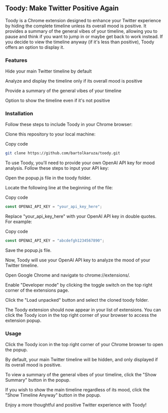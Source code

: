 ## Toody: Make Twitter Positive Again
Toody is a Chrome extension designed to enhance your Twitter experience by hiding the complete timeline unless its overall mood is positive. It provides a summary of the general vibes of your timeline, allowing you to pause and think if you want to jump in or maybe get back to work instead. If you decide to view the timeline anyway (if it's less than positive), Toody offers an option to display it.

### Features
Hide your main Twitter timeline by default

Analyze and display the timeline only if its overall mood is positive

Provide a summary of the general vibes of your timeline

Option to show the timeline even if it's not positive

### Installation
Follow these steps to include Toody in your Chrome browser:

Clone this repository to your local machine:

Copy code
```bash
git clone https://github.com/bartolkaruza/toody.git
```

To use Toody, you'll need to provide your own OpenAI API key for mood analysis. Follow these steps to input your API key:

Open the popup.js file in the toody folder.

Locate the following line at the beginning of the file:

Copy code
```javascript
const OPENAI_API_KEY = "your_api_key_here";
```
Replace "your_api_key_here" with your OpenAI API key in double quotes. For example:

Copy code
```javascript
const OPENAI_API_KEY = "abcdefgh1234567890";
```
Save the popup.js file.


Now, Toody will use your OpenAI API key to analyze the mood of your Twitter timeline.

Open Google Chrome and navigate to chrome://extensions/.

Enable "Developer mode" by clicking the toggle switch on the top right corner of the extensions page.

Click the "Load unpacked" button and select the cloned toody folder.

The Toody extension should now appear in your list of extensions. You can click the Toody icon in the top right corner of your browser to access the extension popup.

### Usage
Click the Toody icon in the top right corner of your Chrome browser to open the popup.

By default, your main Twitter timeline will be hidden, and only displayed if its overall mood is positive.

To view a summary of the general vibes of your timeline, click the "Show Summary" button in the popup.

If you wish to show the main timeline regardless of its mood, click the "Show Timeline Anyway" button in the popup.

Enjoy a more thoughtful and positive Twitter experience with Toody!
